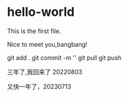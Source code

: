 # hello-world
This is the first file.

Nice to meet you,bangbang!

git add . 
git commit -m ''
git pull
git push 


三年了,我回来了 20220803

又快一年了，20230713

